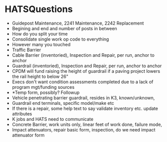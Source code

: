 # HATSQuestions
- Guidepost Maintenance, 2241 Maintenance, 2242 Replacement
- Begining and end and number of posts in between
- How do you split your time
- Consolidate single work op code to everything
- However many you touched
- Traffic Barrier
- Cable Barrier (inventoried), Inspection and Repair, per run, anchor to anchor
- Guardrail (inventoried), Inspection and Repair, per run, anchor to anchor
- CPDM will fund raising the height of guardrail if a paving project lowers the rail height to below 26"
- Execs don't want condition assessments completed due to a lack of program mgt/funding sources
- *Temp form, possibly?  Followup
- Vehicle penetrating barrier guardrail, resides in K3, known/unknown, 
- Guardrail end terminals, specific model/make etc
- If there is a repair, some help text to say validate inventory etc. update attributes
- K jobs and HATS need to communicate
- Concrete Barrier, work units only, linear feet of work done, failure mode, 
- Impact attenuators, repair basic form, inspection, do we need impact attenuator form
